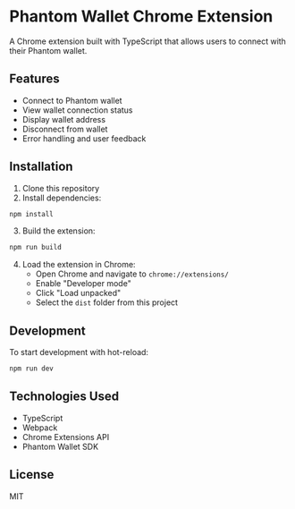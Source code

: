 # Phantom Wallet Chrome Extension

A Chrome extension built with TypeScript that allows users to connect with their Phantom wallet.

## Features

- Connect to Phantom wallet
- View wallet connection status
- Display wallet address
- Disconnect from wallet
- Error handling and user feedback

## Installation

1. Clone this repository
2. Install dependencies:
```bash
npm install
```
3. Build the extension:
```bash
npm run build
```
4. Load the extension in Chrome:
   - Open Chrome and navigate to `chrome://extensions/`
   - Enable "Developer mode"
   - Click "Load unpacked"
   - Select the `dist` folder from this project

## Development

To start development with hot-reload:
```bash
npm run dev
```

## Technologies Used

- TypeScript
- Webpack
- Chrome Extensions API
- Phantom Wallet SDK

## License

MIT
